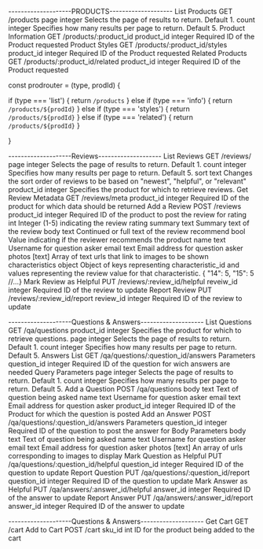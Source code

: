 --------------------PRODUCTS--------------------
List Products
  GET /products
    page	integer	Selects the page of results to return. Default 1.
    count	integer	Specifies how many results per page to return. Default 5.
Product Information
  GET /products/:product_id
    product_id	integer	Required ID of the Product requested
Product Styles
  GET /products/:product_id/styles
    product_id	integer	Required ID of the Product requested
Related Products
  GET /products/:product_id/related
    product_id	integer	Required ID of the Product requested

const prodrouter = (type, prodId) {

  if (type === 'list') {
    return `/products`
  } else if (type === 'info') {
    return `/products/${prodId}`
  } else if (type === 'styles') {
    return `/products/${prodId}`
  } else if (type === 'related') {
    return `/products/${prodId}`
  }

}

--------------------Reviews--------------------
List Reviews
  GET /reviews/
    page	integer	Selects the page of results to return. Default 1.
    count	integer	Specifies how many results per page to return. Default 5.
    sort	text	Changes the sort order of reviews to be based on "newest", "helpful", or "relevant"
    product_id	integer	Specifies the product for which to retrieve reviews.
Get Review Metadata
  GET /reviews/meta
    product_id	integer	Required ID of the product for which data should be returned
Add a Review
  POST /reviews
    product_id	integer	Required ID of the product to post the review for
    rating	int	Integer (1-5) indicating the review rating
    summary	text	Summary text of the review
    body	text	Continued or full text of the review
    recommend	bool	Value indicating if the reviewer recommends the product
    name	text	Username for question asker
    email	text	Email address for question asker
    photos	[text]	Array of text urls that link to images to be shown
    characteristics	object	Object of keys representing characteristic_id and values representing the review value for that characteristic. { "14": 5, "15": 5 //...}
Mark Review as Helpful
  PUT /reviews/:review_id/helpful
    reveiw_id	integer	Required ID of the review to update
Report Review
  PUT /reviews/:review_id/report
    review_id	integer	Required ID of the review to update

--------------------Questions & Answers--------------------
List Questions
  GET /qa/questions
    product_id	integer	Specifies the product for which to retrieve questions.
    page	integer	Selects the page of results to return. Default 1.
    count	integer	Specifies how many results per page to return. Default 5.
Answers List
  GET /qa/questions/:question_id/answers
    Parameters
      question_id	integer	Required ID of the question for wich answers are needed
    Query Parameters
      page	integer	Selects the page of results to return. Default 1.
      count	integer	Specifies how many results per page to return. Default 5.
Add a Question
  POST /qa/questions
    body	text	Text of question being asked
    name	text	Username for question asker
    email	text	Email address for question asker
    product_id	integer	Required ID of the Product for which the question is posted
Add an Answer
  POST /qa/questions/:question_id/answers
    Parameters
      question_id	integer	Required ID of the question to post the answer for
    Body Parameters
      body	text	Text of question being asked
      name	text	Username for question asker
      email	text	Email address for question asker
      photos	[text]	An array of urls corresponding to images to display
Mark Question as Helpful
  PUT /qa/questions/:question_id/helpful
    question_id	integer	Required ID of the question to update
Report Question
  PUT /qa/questions/:question_id/report
    question_id	integer	Required ID of the question to update
Mark Answer as Helpful
  PUT /qa/answers/:answer_id/helpful
    answer_id	integer	Required ID of the answer to update
Report Answer
  PUT /qa/answers/:answer_id/report
    answer_id	integer	Required ID of the answer to update

--------------------Questions & Answers--------------------
Get Cart
  GET /cart
Add to Cart
  POST /cart
    sku_id	int	ID for the product being added to the cart
